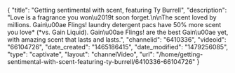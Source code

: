 {
    "title": "Getting sentimental with scent, featuring Ty Burrell",
    "description": "Love is a fragrance you won\u2019t soon forget.\n\nThe scent loved by millions. Gain\u00ae Flings! laundry detergent pacs have 50% more scent you love*  (*vs. Gain Liquid).  Gain\u00ae Flings! are the best Gain\u00ae yet, with amazing scent that lasts and lasts.",
    "channelid": "6410336",
    "videoid": "66104726",
    "date_created": "1465186415",
    "date_modified": "1479256085",
    "type": "captivate",
    "layout": "channelVideo",
    "url": "\/home\/getting-sentimental-with-scent-featuring-ty-burrell\/6410336-66104726"
}